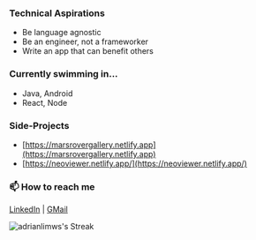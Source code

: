 ### Technical Aspirations
- Be language agnostic
- Be an engineer, not a frameworker
- Write an app that can benefit others

### Currently swimming in... 
- Java, Android
- React, Node

### Side-Projects
- [https://marsrovergallery.netlify.app](https://marsrovergallery.netlify.app)
- [https://neoviewer.netlify.app/](https://neoviewer.netlify.app/)

### 📫 How to reach me
[LinkedIn](https://www.linkedin.com/in/adrianlws/) | [GMail](mailto:adrianlimws@gmail.com)

![adrianlimws's Streak](https://github-readme-streak-stats.herokuapp.com/?user=adrianlimws&theme=vue&hide_border=true)

